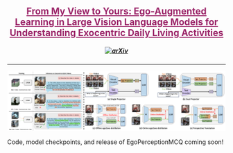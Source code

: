 <div align="center">
<h2><a href="https://arxiv.org/abs/2501.05711" style="color:#9C276A">
From My View to Yours: Ego-Augmented Learning in Large Vision Language Models for Understanding Exocentric Daily Living Activities</a></h3>

<h5>

[![arXiv](https://img.shields.io/badge/arXiv-2501.05711-b31b1b.svg?style=flat)](https://arxiv.org/abs/2501.05711)
</h5>

***

<p>
  <img src="https://github.com/dominickrei/EgoExo4ADL/blob/main/teaser.png?raw=true" style="margin-bottom: 0.2;"/>
<p>
</div>

Code, model checkpoints, and release of EgoPerceptionMCQ coming soon!
